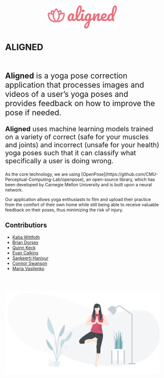 
<div align="center">
    <img src="code/aligned/app/static/images/logo.svg",style="height:50px;">
</div>

# ALIGNED
<br>
<p style="font-size: 25px"> <b>Aligned</b> is a yoga pose correction application that processes images and videos of a user’s yoga poses and provides feedback on how to improve the pose if needed.</p>
<p style="font-size:22px"> <b>Aligned</b> uses machine learning models trained on a variety of correct (safe for your muscles and joints) and incorrect (unsafe for your health) yoga poses such that it can classify what specifically a user is doing wrong. </p>
<p>As the core technology, we are using [OpenPose](https://github.com/CMU-Perceptual-Computing-Lab/openpose), an open-source library, which has been developed by Carnegie Mellon University and is built upon a neural network. </p>

<p>Our application allows yoga enthusiasts to film and upload their practice from the comfort of their own home while still being able to receive valuable feedback on their poses, thus minimizing the risk of injury. </p>

## __Contributiors__
* [Katja Wittfoth](https://github.com/katjawittfoth)
* [Brian Dorsey](https://github.com/bdorsey2)
* [Quinn Keck](https://github.com/keck343)
* [Evan Calkins](https://github.com/ecalkins)
* [Sankeerti Haniyur](https://github.com/skhaniyur)
* [Connor Swanson](https://github.com/conswanson)
* [Maria Vasilenko](https://github.com/mashamasha)

<br>
<br>
<br>
<img src="code/aligned/app/static/images/aligned_pic.png">


<!--# product-analytics-group-project-group10
product-analytics-group-project-group10 created by GitHub Classroom
>>>>>>> a34d89dd9fe23c79bebf03380dead843bc60e092-->
